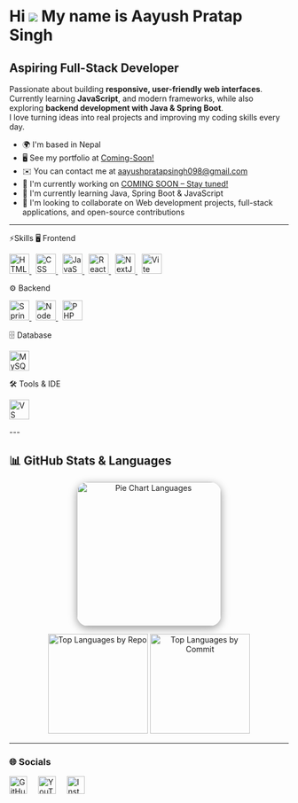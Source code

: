 Hi ![](https://user-images.githubusercontent.com/18350557/176309783-0785949b-9127-417c-8b55-ab5a4333674e.gif) My name is Aayush Pratap Singh
============================================================================================================================================

Aspiring Full-Stack Developer
------------------

Passionate about building **responsive, user-friendly web interfaces**.  
Currently learning **JavaScript**, and modern frameworks, while also exploring **backend development with Java & Spring Boot**.  
I love turning ideas into real projects and improving my coding skills every day.  

* 🌍  I'm based in Nepal
* 🖥️  See my portfolio at [Coming-Soon!](http://aayushpratapsingh.com.np)
* ✉️  You can contact me at [aayushpratapsingh098@gmail.com](mailto:aayushpratapsingh098@gmail.com)
* 🚀  I'm currently working on [COMING SOON – Stay tuned!](http://)
* 🧠  I'm currently learning Java, Spring Boot & JavaScript
* 👥  I'm looking to collaborate on Web development projects, full-stack applications, and open-source contributions
---
⚡Skills
🖥️ Frontend
<p> <a href="https://developer.mozilla.org/en-US/docs/Web/HTML" target="_blank" rel="noreferrer"> <img src="https://raw.githubusercontent.com/danielcranney/readme-generator/main/public/icons/skills/html5-colored.svg" alt="HTML" title="HTML" width="36" height="36" /> </a>&nbsp; <a href="https://developer.mozilla.org/en-US/docs/Web/CSS" target="_blank" rel="noreferrer"> <img src="https://raw.githubusercontent.com/danielcranney/readme-generator/main/public/icons/skills/css3-colored.svg" alt="CSS" title="CSS" width="36" height="36" /> </a>&nbsp; <a href="https://developer.mozilla.org/en-US/docs/Web/JavaScript" target="_blank" rel="noreferrer"> <img src="https://raw.githubusercontent.com/danielcranney/readme-generator/main/public/icons/skills/javascript-colored.svg" alt="JavaScript" title="JavaScript" width="36" height="36" /> </a>&nbsp; <a href="https://reactjs.org/" target="_blank" rel="noreferrer"> <img src="https://raw.githubusercontent.com/danielcranney/readme-generator/main/public/icons/skills/react-colored.svg" alt="React" title="React" width="36" height="36" /> </a>&nbsp; <a href="https://nextjs.org/docs" target="_blank" rel="noreferrer"> <img src="https://raw.githubusercontent.com/danielcranney/readme-generator/main/public/icons/skills/nextjs-colored-dark.svg" alt="NextJs" title="NextJs" width="36" height="36" /> </a>&nbsp; <a href="https://vitejs.dev/" target="_blank" rel="noreferrer"> <img src="https://raw.githubusercontent.com/danielcranney/readme-generator/main/public/icons/skills/vite-colored.svg" alt="Vite" title="Vite" width="36" height="36" /> </a> </p>
⚙️ Backend
<p> <a href="https://spring.io/" target="_blank" rel="noreferrer"> <img src="https://raw.githubusercontent.com/danielcranney/readme-generator/main/public/icons/skills/spring-boot-colored.svg" alt="Spring Boot" title="Spring Boot" width="36" height="36" /> </a>&nbsp; <a href="https://nodejs.org/en/" target="_blank" rel="noreferrer"> <img src="https://raw.githubusercontent.com/danielcranney/readme-generator/main/public/icons/skills/nodejs-colored.svg" alt="NodeJS" title="NodeJS" width="36" height="36" /> </a>&nbsp; <a href="https://www.php.net/" target="_blank" rel="noreferrer"> <img src="https://raw.githubusercontent.com/danielcranney/readme-generator/main/public/icons/skills/php-colored.svg" alt="PHP" title="PHP" width="36" height="36" /> </a> </p>
🗄️ Database
<p> <a href="https://www.mysql.com/" target="_blank" rel="noreferrer"> <img src="https://raw.githubusercontent.com/danielcranney/readme-generator/main/public/icons/skills/mysql-colored.svg" alt="MySQL" title="MySQL" width="36" height="36" /> </a> </p>
🛠️ Tools & IDE
<p> <a href="https://code.visualstudio.com/" target="_blank" rel="noreferrer"> <img src="https://raw.githubusercontent.com/danielcranney/readme-generator/main/public/icons/skills/visualstudiocode-colored.svg" alt="VS Code" title="VS Code" width="36" height="36" /> </a> </p>
---

## 📊 GitHub Stats & Languages

<p align="center">
  <img src="https://github-readme-stats.vercel.app/api/top-langs/?username=aayushpratapsingh&layout=pie&theme=tokyonight&hide_border=true&title_color=ff79c6&text_color=f8f8f2" 
       alt="Pie Chart Languages" 
       height="260px"
       style="border-radius: 20px; box-shadow: 0px 4px 15px rgba(0,0,0,0.4);"/>
</p>

<p align="center">
  <img src="https://github-profile-summary-cards.vercel.app/api/cards/repos-per-language?username=aayushpratapsingh&theme=tokyonight&title_color=ff79c6&text_color=f8f8f2" 
       alt="Top Languages by Repo" 
       height="180px"/>
  <img src="https://github-profile-summary-cards.vercel.app/api/cards/most-commit-language?username=aayushpratapsingh&theme=tokyonight&title_color=ff79c6&text_color=f8f8f2" 
       alt="Top Languages by Commit" 
       height="180px"/>
</p>

---



### 🌐 Socials
<p align="left" style="display:flex; gap:20px; align-items:center;">

  <!-- GitHub -->
  <a href="https://www.github.com/aayushpratapsingh" target="_blank" rel="noreferrer">
    <picture>
      <source media="(prefers-color-scheme: dark)" srcset="https://raw.githubusercontent.com/danielcranney/readme-generator/main/public/icons/socials/github-dark.svg" />
      <source media="(prefers-color-scheme: light)" srcset="https://raw.githubusercontent.com/danielcranney/readme-generator/main/public/icons/socials/github.svg" />
      <img src="https://raw.githubusercontent.com/danielcranney/readme-generator/main/public/icons/socials/github.svg" width="32" height="32" alt="GitHub" title="GitHub" />
    </picture>
  </a>

  <!-- YouTube -->
  <a href="https://www.youtube.com/@mrgodboy91" target="_blank" rel="noreferrer">
    <picture>
      <source media="(prefers-color-scheme: dark)" srcset="https://raw.githubusercontent.com/danielcranney/readme-generator/main/public/icons/socials/youtube-dark.svg" />
      <source media="(prefers-color-scheme: light)" srcset="https://raw.githubusercontent.com/danielcranney/readme-generator/main/public/icons/socials/youtube.svg" />
      <img src="https://raw.githubusercontent.com/danielcranney/readme-generator/main/public/icons/socials/youtube.svg" width="32" height="32" alt="YouTube" title="YouTube" />
    </picture>
  </a>

   <!-- Instagram -->
  <a href="https://www.instagram.com/notaayush_s/" target="_blank" rel="noreferrer">
    <picture>
      <source media="(prefers-color-scheme: dark)" srcset="https://raw.githubusercontent.com/danielcranney/readme-generator/main/public/icons/socials/instagram-dark.svg" />
      <source media="(prefers-color-scheme: light)" srcset="https://raw.githubusercontent.com/danielcranney/readme-generator/main/public/icons/socials/instagram.svg" />
      <img src="https://raw.githubusercontent.com/danielcranney/readme-generator/main/public/icons/socials/instagram.svg" width="32" height="32" alt="Instagram" title="Instagram" />
    </picture>
  </a>

</p>


